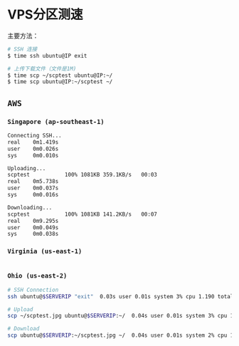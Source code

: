 # VPS分区测速

主要方法：
```sh
# SSH 连接
$ time ssh ubuntu@IP exit

# 上传下载文件（文件是1M)
$ time scp ~/scptest ubuntu@IP:~/
$ time scp ubuntu@IP:~/scptest ~/
```

## `AWS`

### `Singapore (ap-southeast-1)`

```sh
Connecting SSH...
real    0m1.419s
user    0m0.026s
sys     0m0.010s

Uploading...
scptest           100% 1081KB 359.1KB/s   00:03
real    0m5.738s
user    0m0.037s
sys     0m0.016s

Downloading...
scptest           100% 1081KB 141.2KB/s   00:07
real    0m9.295s
user    0m0.049s
sys     0m0.038s

```

### `Virginia (us-east-1)`
```sh

```

### `Ohio (us-east-2)`
```sh
# SSH Connection
ssh ubuntu@$SERVERIP "exit"  0.03s user 0.01s system 3% cpu 1.190 total

# Upload
scp ~/scptest.jpg ubuntu@$SERVERIP:~/  0.04s user 0.01s system 3% cpu 1.554 total

# Download
scp ubuntu@$SERVERIP:~/scptest.jpg ~/  0.04s user 0.01s system 2% cpu 1.582 total
```